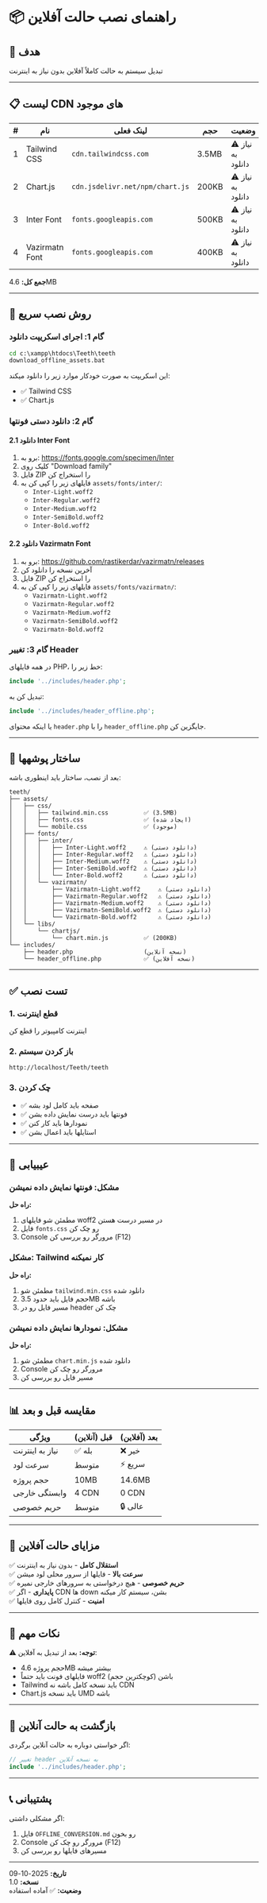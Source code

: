 # 📦 راهنمای نصب حالت آفلاین

## 🎯 هدف
تبدیل سیستم به حالت کاملاً آفلاین بدون نیاز به اینترنت

---

## 📋 لیست CDN های موجود

| # | نام | لینک فعلی | حجم | وضعیت |
|---|-----|-----------|------|-------|
| 1 | Tailwind CSS | `cdn.tailwindcss.com` | 3.5MB | ⚠️ نیاز به دانلود |
| 2 | Chart.js | `cdn.jsdelivr.net/npm/chart.js` | 200KB | ⚠️ نیاز به دانلود |
| 3 | Inter Font | `fonts.googleapis.com` | 500KB | ⚠️ نیاز به دانلود |
| 4 | Vazirmatn Font | `fonts.googleapis.com` | 400KB | ⚠️ نیاز به دانلود |

**جمع کل:** 4.6MB

---

## 🚀 روش نصب سریع

### گام 1: اجرای اسکریپت دانلود

```cmd
cd c:\xampp\htdocs\Teeth\teeth
download_offline_assets.bat
```

این اسکریپت به صورت خودکار موارد زیر را دانلود میکند:
- ✅ Tailwind CSS
- ✅ Chart.js

### گام 2: دانلود دستی فونتها

#### 2.1 دانلود Inter Font
1. برو به: https://fonts.google.com/specimen/Inter
2. کلیک روی "Download family"
3. فایل ZIP را استخراج کن
4. فایلهای زیر را کپی کن به `assets/fonts/inter/`:
   - `Inter-Light.woff2`
   - `Inter-Regular.woff2`
   - `Inter-Medium.woff2`
   - `Inter-SemiBold.woff2`
   - `Inter-Bold.woff2`

#### 2.2 دانلود Vazirmatn Font
1. برو به: https://github.com/rastikerdar/vazirmatn/releases
2. آخرین نسخه را دانلود کن
3. فایل ZIP را استخراج کن
4. فایلهای زیر را کپی کن به `assets/fonts/vazirmatn/`:
   - `Vazirmatn-Light.woff2`
   - `Vazirmatn-Regular.woff2`
   - `Vazirmatn-Medium.woff2`
   - `Vazirmatn-SemiBold.woff2`
   - `Vazirmatn-Bold.woff2`

### گام 3: تغییر Header

در همه فایلهای PHP، خط زیر را:
```php
include '../includes/header.php';
```

تبدیل کن به:
```php
include '../includes/header_offline.php';
```

یا اینکه محتوای `header.php` را با `header_offline.php` جایگزین کن.

---

## 📁 ساختار پوشهها

بعد از نصب، ساختار باید اینطوری باشه:

```
teeth/
├── assets/
│   ├── css/
│   │   ├── tailwind.min.css          ✅ (3.5MB)
│   │   ├── fonts.css                 ✅ (ایجاد شده)
│   │   └── mobile.css                ✅ (موجود)
│   ├── fonts/
│   │   ├── inter/
│   │   │   ├── Inter-Light.woff2     ⚠️ (دانلود دستی)
│   │   │   ├── Inter-Regular.woff2   ⚠️ (دانلود دستی)
│   │   │   ├── Inter-Medium.woff2    ⚠️ (دانلود دستی)
│   │   │   ├── Inter-SemiBold.woff2  ⚠️ (دانلود دستی)
│   │   │   └── Inter-Bold.woff2      ⚠️ (دانلود دستی)
│   │   └── vazirmatn/
│   │       ├── Vazirmatn-Light.woff2     ⚠️ (دانلود دستی)
│   │       ├── Vazirmatn-Regular.woff2   ⚠️ (دانلود دستی)
│   │       ├── Vazirmatn-Medium.woff2    ⚠️ (دانلود دستی)
│   │       ├── Vazirmatn-SemiBold.woff2  ⚠️ (دانلود دستی)
│   │       └── Vazirmatn-Bold.woff2      ⚠️ (دانلود دستی)
│   └── libs/
│       └── chartjs/
│           └── chart.min.js          ✅ (200KB)
└── includes/
    ├── header.php                    (نسخه آنلاین)
    └── header_offline.php            ✅ (نسخه آفلاین)
```

---

## ✅ تست نصب

### 1. قطع اینترنت
اینترنت کامپیوتر را قطع کن

### 2. باز کردن سیستم
```
http://localhost/Teeth/teeth
```

### 3. چک کردن
- ✅ صفحه باید کامل لود بشه
- ✅ فونتها باید درست نمایش داده بشن
- ✅ نمودارها باید کار کنن
- ✅ استایلها باید اعمال بشن

---

## 🔧 عیبیابی

### مشکل: فونتها نمایش داده نمیشن
**راه حل:**
1. مطمئن شو فایلهای woff2 در مسیر درست هستن
2. فایل `fonts.css` رو چک کن
3. Console مرورگر رو بررسی کن (F12)

### مشکل: Tailwind کار نمیکنه
**راه حل:**
1. مطمئن شو `tailwind.min.css` دانلود شده
2. حجم فایل باید حدود 3.5MB باشه
3. مسیر فایل رو در header چک کن

### مشکل: نمودارها نمایش داده نمیشن
**راه حل:**
1. مطمئن شو `chart.min.js` دانلود شده
2. Console مرورگر رو چک کن
3. مسیر فایل رو بررسی کن

---

## 📊 مقایسه قبل و بعد

| ویژگی | قبل (آنلاین) | بعد (آفلاین) |
|-------|--------------|---------------|
| نیاز به اینترنت | ✅ بله | ❌ خیر |
| سرعت لود | متوسط | ⚡ سریع |
| حجم پروژه | 10MB | 14.6MB |
| وابستگی خارجی | 4 CDN | 0 CDN |
| حریم خصوصی | متوسط | 🔒 عالی |

---

## 🎯 مزایای حالت آفلاین

✅ **استقلال کامل** - بدون نیاز به اینترنت  
✅ **سرعت بالا** - فایلها از سرور محلی لود میشن  
✅ **حریم خصوصی** - هیچ درخواستی به سرورهای خارجی نمیره  
✅ **پایداری** - اگر CDN ها down بشن، سیستم کار میکنه  
✅ **امنیت** - کنترل کامل روی فایلها  

---

## 📝 نکات مهم

⚠️ **توجه:** بعد از تبدیل به آفلاین:
- حجم پروژه 4.6MB بیشتر میشه
- فایلهای فونت باید حتماً woff2 باشن (کوچکترین حجم)
- Tailwind باید نسخه کامل باشه نه CDN
- Chart.js باید نسخه UMD باشه

---

## 🔄 بازگشت به حالت آنلاین

اگر خواستی دوباره به حالت آنلاین برگردی:

```php
// تغییر header به نسخه آنلاین
include '../includes/header.php';
```

---

## 📞 پشتیبانی

اگر مشکلی داشتی:
1. فایل `OFFLINE_CONVERSION.md` رو بخون
2. Console مرورگر رو چک کن (F12)
3. مسیرهای فایلها رو بررسی کن

---

**تاریخ:** 2025-10-09  
**نسخه:** 1.0  
**وضعیت:** ✅ آماده استفاده
